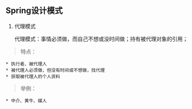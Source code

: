 Spring设计模式
---

1. 代理模式
  
   代理模式：事情必须做，而自己不想或没时间做；持有被代理对象的引用；
>特点：

    * 执行者、被代理人
    * 被代理人必须做，但没有时间或不想做，找代理
    * 获取被代理人的个人资料
>举例：

    * 中介、黄牛、媒人
